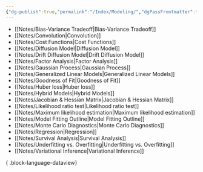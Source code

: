 ```yaml
---
{"dg-publish":true,"permalink":"/Index/Modeling/","dgPassFrontmatter":true,"noteIcon":""}
---
```


- [[Notes/Bias-Variance Tradeoff\|Bias-Variance Tradeoff]]
- [[Notes/Convolution\|Convolution]]
- [[Notes/Cost Functions\|Cost Functions]]
- [[Notes/Diffusion Model\|Diffusion Model]]
- [[Notes/Drift Diffusion Model\|Drift Diffusion Model]]
- [[Notes/Factor Analysis\|Factor Analysis]]
- [[Notes/Gaussian Process\|Gaussian Process]]
- [[Notes/Generalized Linear Models\|Generalized Linear Models]]
- [[Notes/Goodness of Fit\|Goodness of Fit]]
- [[Notes/Huber loss\|Huber loss]]
- [[Notes/Hybrid Models\|Hybrid Models]]
- [[Notes/Jacobian & Hessian Matrix\|Jacobian & Hessian Matrix]]
- [[Notes/Likelihood ratio test\|Likelihood ratio test]]
- [[Notes/Maximum likelihood estimation\|Maximum likelihood estimation]]
- [[Notes/Model Fitting Outline\|Model Fitting Outline]]
- [[Notes/Monte Carlo Diagnostics\|Monte Carlo Diagnostics]]
- [[Notes/Regression\|Regression]]
- [[Notes/Survival Analysis\|Survival Analysis]]
- [[Notes/Underfitting vs. Overfitting\|Underfitting vs. Overfitting]]
- [[Notes/Variational Inference\|Variational Inference]]

{ .block-language-dataview}